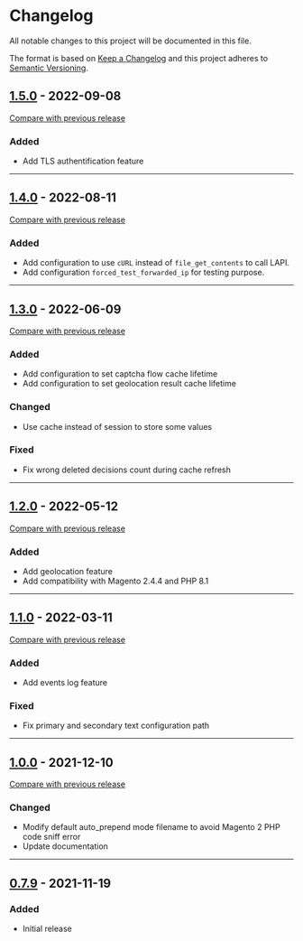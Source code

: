 # Changelog
All notable changes to this project will be documented in this file.

The format is based on [Keep a Changelog](https://keepachangelog.com/en)
and this project adheres to [Semantic Versioning](https://semver.org/spec/v2.0.0.html).


## [1.5.0](https://github.com/crowdsecurity/cs-magento-bouncer/releases/tag/v1.5.0) - 2022-09-08
[Compare with previous release](https://github.com/crowdsecurity/cs-magento-bouncer/compare/v1.4.0...v1.5.0)
### Added
- Add TLS authentification feature
---

## [1.4.0](https://github.com/crowdsecurity/cs-magento-bouncer/releases/tag/v1.4.0) - 2022-08-11
[Compare with previous release](https://github.com/crowdsecurity/cs-magento-bouncer/compare/v1.3.0...v1.4.0)
### Added
- Add configuration to use `cURL` instead of `file_get_contents` to call LAPI.
- Add configuration `forced_test_forwarded_ip` for testing purpose.
---
## [1.3.0](https://github.com/crowdsecurity/cs-magento-bouncer/releases/tag/v1.3.0) - 2022-06-09
[Compare with previous release](https://github.com/crowdsecurity/cs-magento-bouncer/compare/v1.2.0...v1.3.0)
### Added
- Add configuration to set captcha flow cache lifetime
- Add configuration to set geolocation result cache lifetime
### Changed
- Use cache instead of session to store some values
### Fixed
- Fix wrong deleted decisions count during cache refresh
---
## [1.2.0](https://github.com/crowdsecurity/cs-magento-bouncer/releases/tag/v1.2.0) - 2022-05-12
[Compare with previous release](https://github.com/crowdsecurity/cs-magento-bouncer/compare/v1.1.0...v1.2.0)
### Added
- Add geolocation feature
- Add compatibility with Magento 2.4.4 and PHP 8.1

---
## [1.1.0](https://github.com/crowdsecurity/cs-magento-bouncer/releases/tag/v1.1.0) - 2022-03-11
[Compare with previous release](https://github.com/crowdsecurity/cs-magento-bouncer/compare/v1.0.0...v1.1.0)
### Added
- Add events log feature
### Fixed
- Fix primary and secondary text configuration path
---
## [1.0.0](https://github.com/crowdsecurity/cs-magento-bouncer/releases/tag/v1.0.0) - 2021-12-10
[Compare with previous release](https://github.com/crowdsecurity/cs-magento-bouncer/compare/v0.7.9...v1.0.0)
### Changed
- Modify default auto_prepend mode filename to avoid Magento 2 PHP code sniff error
- Update documentation
---
## [0.7.9](https://github.com/crowdsecurity/cs-magento-bouncer/releases/tag/v0.7.9) - 2021-11-19

### Added
- Initial release
